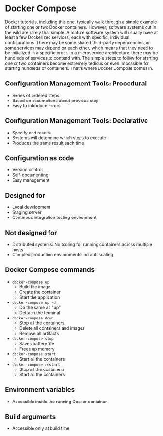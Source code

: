 # Docker Compose

Docker tutorials, including this one, typically walk through a simple example of starting one or two Docker containers. However, software systems out in the wild are rarely that simple. A mature software system will usually have at least a few Dockerized services, each with specific, individual configurations. There may be some shared third-party dependencies, or some services may depend on each other, which means that they need to be initialized in a specific order. In a microservice architecture, there may be hundreds of services to contend with. The simple steps to follow for starting one or two containers become extremely tedious or even impossible for starting hundreds of containers. That's where Docker Compose comes in.

## Configuration Management Tools: Procedural

* Series of ordered steps
* Based on assumptions about previous step
* Easy to introduce errors

## Configuration Management Tools: Declarative

* Specify end results
* Systems will determine which steps to execute
* Produces the same result each time

## Configuration as code

* Version control
* Self-documenting
* Easy management

## Designed for

* Local development
* Staging server
* Continous integration testing environment

## Not designed for

* Distributed systems: No tooling for running containers across multiple hosts
* Complex production environments: no autoscaling

## Docker Compose commands

* `docker-compose up`
    * Build the image
    * Create the container
    * Start the application
* `docker-compose up -d`
    * Do the same as "up"
    * Dettach the terminal
* `docker-compose down`
    * Stop all the containers
    * Delete all containers and images
    * Remove all artifacts
* `docker-compose stop`
    * Saves battery life
    * Frees up memory
* `docker-compose start`
    * Start all the containers
* `docker-compose restart`
    * Stop all the containers
    * Start all the containers

## Environment variables

* Accessible inside the running Docker container

## Build arguments

* Accessible only at build time